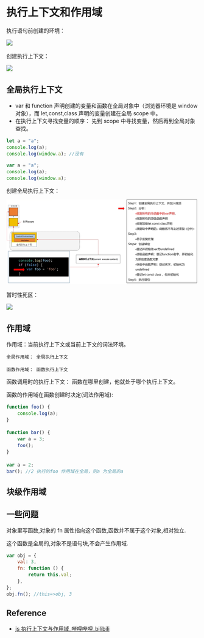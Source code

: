 # 执行上下文和作用域

执行语句前创建的环境：

![](https://i.loli.net/2021/09/26/kFej7CAxVTsW42v.png)

创建执行上下文：

![](https://i.loli.net/2021/09/26/ghD145oFv9zOLME.png)

## 全局执行上下文

- var 和 function 声明创建的变量和函数在全局对象中（浏览器环境是 window 对象），而 let,const,class 声明的变量创建在全局 scope 中。
- 在执行上下文寻找变量的顺序： 先到 scope 中寻找变量，然后再到全局对象查找。

```js
let a = "a";
console.log(a);
console.log(window.a); //没有
```

```js
var a = "a";
console.log(a);
console.log(window.a);
```

创建全局执行上下文：

<!-- ![](https://i.loli.net/2021/09/26/Rr63yYwAt4DMJx2.png) -->

![](../../../static/img/09262157.svg)

暂时性死区：

![](https://i.loli.net/2021/09/26/tRu9X2mKk4HpFNq.png)

## 作用域

作用域：当前执行上下文或当前上下文的词法环境。

    全局作用域： 全局执行上下文

    函数作用域： 函数执行上下文

函数调用时的执行上下文： 函数在哪里创建，他就处于哪个执行上下文。

函数的作用域在函数创建时决定(词法作用域):

```js
function foo() {
	console.log(a);
}

function bar() {
	var a = 3;
	foo();
}

var a = 2;
bar(); //2 执行的foo 作用域在全局，则a 为全局的a
```

## 块级作用域

## 一些问题

对象里写函数,对象的 fn 属性指向这个函数,函数并不属于这个对象,相对独立.

这个函数是全局的,对象不是语句块,不会产生作用域.

```js
var obj = {
	val: 3,
	fn: function () {
		return this.val;
	},
};
obj.fn(); //this=>obj, 3
```

## Reference

- [js 执行上下文与作用域\_哔哩哔哩\_bilibili](https://www.bilibili.com/video/BV1wD4y1D7Pp?from=search&seid=2212534765957722610)
